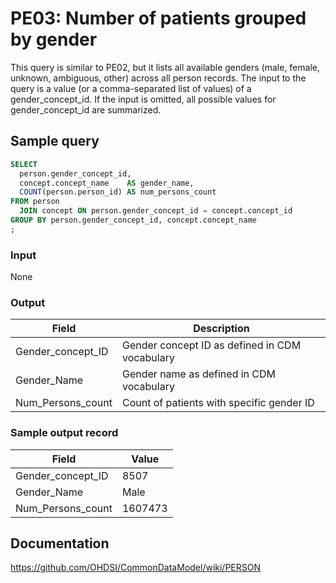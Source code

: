 # PE03: Number of patients grouped by gender

This query is similar to PE02, but it lists all available genders (male, female, unknown, ambiguous, other) across all person records. The input to the query is a value (or a comma-separated list of values) of a gender_concept_id. If the input is omitted, all possible values for gender_concept_id are summarized.

## Sample query

```sql
SELECT
  person.gender_concept_id,
  concept.concept_name    AS gender_name,
  COUNT(person.person_id) AS num_persons_count
FROM person
  JOIN concept ON person.gender_concept_id = concept.concept_id
GROUP BY person.gender_concept_id, concept.concept_name
;
```
### Input

None

### Output

|  Field |  Description |
| --- | --- |
| Gender_concept_ID |  Gender concept ID as defined in CDM vocabulary |
| Gender_Name | Gender name as defined in CDM vocabulary |
| Num_Persons_count | Count of patients with specific gender ID |

### Sample output record

|  Field |  Value |
| --- | --- |
| Gender_concept_ID | 8507 |
| Gender_Name | Male |
| Num_Persons_count | 1607473 |


## Documentation
https://github.com/OHDSI/CommonDataModel/wiki/PERSON
